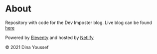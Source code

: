 # About

Repository with code for the Dev Imposter blog. Live blog can be found [here](https://www.devimposter.tech/)

Powered by [Eleventy](https://www.11ty.dev/) and hosted by [Netlify](https://app.netlify.com/)

© 2021 Dina Youssef